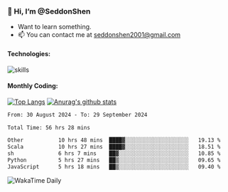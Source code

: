 ### 👋 Hi, I’m @SeddonShen
- Want to learn something.
- 📫 You can contact me at seddonshen2001@gmail.com

#### Technologies:

![skills](https://skillicons.dev/icons?i=scala,js,html,css,bootstrap,jquery,c,cpp,cloudflare,django,docker,flask,git,github,githubactions,linux,latex,mysql,nodejs,ps,php,pr,py,raspberrypi,redis,unreal,v,vscode,vue,bash)

#### Monthly Coding:
[![Top Langs](https://github-readme-stats.vercel.app/api/top-langs?username=seddonshen&show_icons=true&locale=en&layout=compact&hide=html&langs_count=8)](https://github.com/SeddonShen/)
[![Anurag's github stats](https://github-readme-stats.vercel.app/api?username=SeddonShen&count_private=true&show_icons=true)](https://github.com/anuraghazra/github-readme-stats)
<!--START_SECTION:waka-->

```txt
From: 30 August 2024 - To: 29 September 2024

Total Time: 56 hrs 28 mins

Other           10 hrs 48 mins  ████▓░░░░░░░░░░░░░░░░░░░░   19.13 %
Scala           10 hrs 27 mins  ████▓░░░░░░░░░░░░░░░░░░░░   18.51 %
sh              6 hrs 7 mins    ██▓░░░░░░░░░░░░░░░░░░░░░░   10.85 %
Python          5 hrs 27 mins   ██▒░░░░░░░░░░░░░░░░░░░░░░   09.65 %
JavaScript      5 hrs 18 mins   ██▒░░░░░░░░░░░░░░░░░░░░░░   09.40 %
```

<!--END_SECTION:waka-->

![WakaTime Daily](https://wakatime.com/share/@seddon2001/61a7e342-5f12-4fea-bf92-1fac161e97d6.svg)
<!---
SeddonShen/SeddonShen is a ✨ special ✨ repository because its `README.md` (this file) appears on your GitHub profile.
You can click the Preview link to take a look at your changes.
--->
